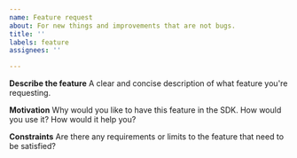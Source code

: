 ```yaml
---
name: Feature request
about: For new things and improvements that are not bugs.
title: ''
labels: feature
assignees: ''

---
```


**Describe the feature**
A clear and concise description of what feature you're requesting.

**Motivation**
Why would you like to have this feature in the SDK. How would you use it? How would it help you?

**Constraints**
Are there any requirements or limits to the feature that need to be satisfied?
